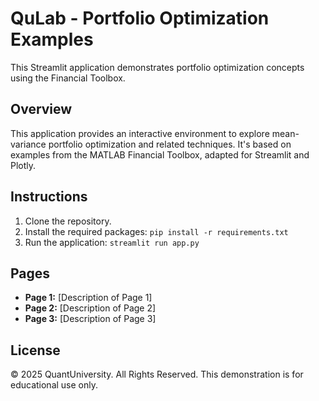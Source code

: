
# QuLab - Portfolio Optimization Examples

This Streamlit application demonstrates portfolio optimization concepts using the Financial Toolbox.

## Overview

This application provides an interactive environment to explore mean-variance portfolio optimization and related techniques. It's based on examples from the MATLAB Financial Toolbox, adapted for Streamlit and Plotly.

## Instructions

1.  Clone the repository.
2.  Install the required packages: `pip install -r requirements.txt`
3.  Run the application: `streamlit run app.py`

## Pages

*   **Page 1:** [Description of Page 1]
*   **Page 2:** [Description of Page 2]
*   **Page 3:** [Description of Page 3]

## License

© 2025 QuantUniversity. All Rights Reserved. This demonstration is for educational use only.
